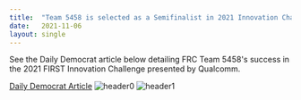 ```yaml
---
title:  "Team 5458 is selected as a Semifinalist in 2021 Innovation Challenge"
date:   2021-11-06
layout: single
---
```


See the Daily Democrat article below detailing FRC Team 5458's success in the 2021 FIRST Innovation Challenge presented by Qualcomm.

[Daily Democrat Article](https://www.dailydemocrat.com/2021/05/30/pioneer-robotics-team-reaches-international-semifinal/)
![header0](https://www.dailydemocrat.com/wp-content/uploads/2021/05/ROBOTICS.jpg?w=978)
![header1](https://i2.wp.com/www.dailydemocrat.com/wp-content/uploads/2021/05/ROBOTICS2.jpg?fit=620%2C9999px&ssl=1)
